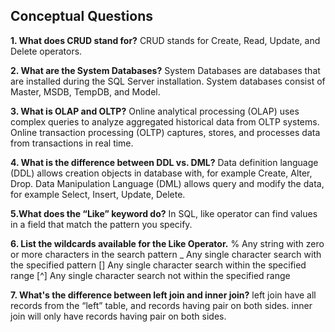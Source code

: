 ## Conceptual Questions

**1. What does CRUD stand for?**
CRUD stands for Create, Read, Update, and Delete operators.

**2. What are the System Databases?**
System Databases are databases that are installed during the SQL Server installation. System databases consist of Master, MSDB, TempDB, and Model. 

**3. What is OLAP and OLTP?**
Online analytical processing (OLAP) uses complex queries to analyze aggregated historical data from OLTP systems. Online transaction processing (OLTP) captures, stores, and processes data from transactions in real time. 

**4. What is the difference between DDL vs. DML?**
Data definition language (DDL) allows creation objects in database with, for example Create, Alter, Drop.
Data Manipulation Language (DML) allows query and modify the data, for example Select, Insert, Update, Delete.

**5.What does the “Like” keyword do?**
In SQL,  like operator can find values in a field that match the pattern you specify.

**6. List the wildcards available for the Like Operator.**
%  Any string with zero or more characters in the search pattern
_  Any single character search with the specified pattern
[] Any single character search within the specified range
[^] Any single character search not within the specified range

**7. What's the difference between left join and inner join?**
left join have all records from the “left” table, and records having pair on both sides.
inner join will only have records having pair on both sides.